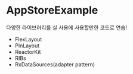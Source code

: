 # AppStoreExample
다양한 라이브러리를 실 사용에 사용할만한 코드로 연습!

- FlexLayout
- PinLayout
- ReactorKit
- RIBs
- RxDataSources(adapter pattern)


